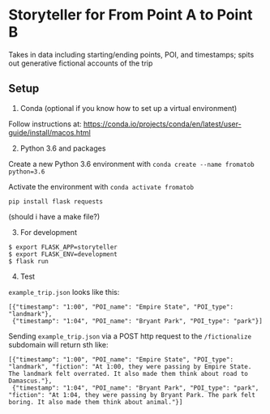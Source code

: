 # Storyteller for From Point A to Point B

Takes in data including starting/ending points, POI, and timestamps; spits out generative fictional accounts of the trip


## Setup

1. Conda (optional if you know how to set up a virtual environment)

Follow instructions at: https://conda.io/projects/conda/en/latest/user-guide/install/macos.html

2. Python 3.6 and packages

Create a new Python 3.6 environment with `conda create --name fromatob python=3.6`

Activate the environment with `conda activate fromatob`

`pip install flask requests`

(should i have a make file?)

3. For development

```
$ export FLASK_APP=storyteller
$ export FLASK_ENV=development
$ flask run
```

4. Test

`example_trip.json` looks like this:

```
[{"timestamp": "1:00", "POI_name": "Empire State", "POI_type": "landmark"}, 
 {"timestamp": "1:04", "POI_name": "Bryant Park", "POI_type": "park"}]
```

Sending `example_trip.json` via a POST http request to the `/fictionalize` subdomain will return sth like:

```
[{"timestamp": "1:00", "POI_name": "Empire State", "POI_type": "landmark", "fiction": "At 1:00, they were passing by Empire State. The landmark felt overrated. It also made them think about road to Damascus."}, 
 {"timestamp": "1:04", "POI_name": "Bryant Park", "POI_type": "park", "fiction": "At 1:04, they were passing by Bryant Park. The park felt boring. It also made them think about animal."}]
```